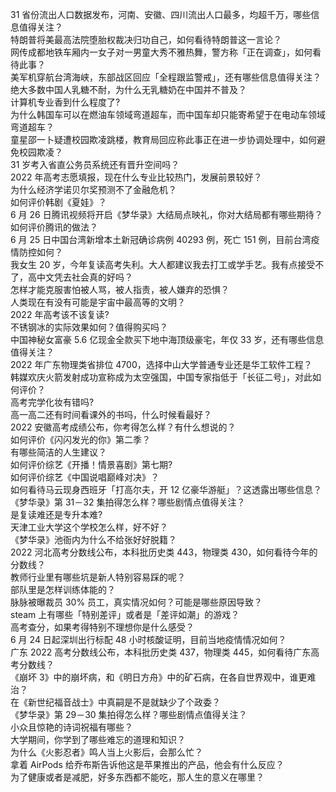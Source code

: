 31 省份流出人口数据发布，河南、安徽、四川流出人口最多，均超千万，哪些信息值得关注？  
特朗普将美最高法院堕胎权裁决归功自己，如何看待特朗普这一言论？  
网传成都地铁车厢内一女子对一男童大秀不雅热舞，警方称「正在调查」，如何看待此事？  
美军机穿航台湾海峡，东部战区回应「全程跟监警戒」，还有哪些信息值得关注？  
绝大多数中国人乳糖不耐，为什么无乳糖奶在中国并不普及？  
计算机专业香到什么程度了?  
为什么韩国车可以在燃油车领域弯道超车，而中国车却只能寄希望于在电动车领域弯道超车？  
童星邵一卜疑遭校园欺凌跳楼，教育局回应称此事正在进一步协调处理中，如何避免校园欺凌？  
31 岁考入省直公务员系统还有晋升空间吗？  
2022 年高考志愿填报，现在什么专业比较热门，发展前景较好？  
为什么经济学诺贝尔奖预测不了金融危机？  
如何评价韩剧《夏娃》？  
6 月 26 日腾讯视频将开启《梦华录》大结局点映礼，你对大结局都有哪些期待？如何评价腾讯的做法？  
6 月 25 日中国台湾新增本土新冠确诊病例 40293 例，死亡 151 例，目前台湾疫情防控如何？  
我女生 20 岁，今年复读高考失利。大人都建议我去打工或学手艺。我有点接受不了，高中文凭去社会真的好吗？  
怎样才能克服害怕被人骂，被人指责，被人嫌弃的恐惧？  
人类现在有没有可能是宇宙中最高等的文明？  
2022 年高考该不该复读?  
不锈钢冰的实际效果如何？值得购买吗？  
中国神秘女富豪 5.6 亿现金全款买下地中海顶级豪宅，年仅 33 岁，还有哪些信息值得关注？  
2022 年广东物理类省排位 4700，选择中山大学普通专业还是华工软件工程？  
韩媒欢庆火箭发射成功宣称成为太空强国，中国专家指低于「长征二号」，对此如何评价？  
高考完学化妆有错吗?  
高一高二还有时间看课外的书吗，什么时候看最好？  
2022 安徽高考成绩公布，你考得怎么样？有什么想说的？  
如何评价《闪闪发光的你》第二季？  
有哪些简洁的人生建议？  
如何评价综艺《开播！情景喜剧》第七期?  
如何评价综艺《中国说唱巅峰对决》？  
如何看待马云现身西班牙「打高尔夫，开 12 亿豪华游艇」？这透露出哪些信息？  
《梦华录》第 31－32 集拍得怎么样？哪些剧情点值得关注？  
是复读难还是专升本难?  
天津工业大学这个学校怎么样，好不好？  
《梦华录》池衙内为什么不给张好好脱籍？  
2022 河北高考分数线公布，本科批历史类 443，物理类 430，如何看待今年的分数线？  
教师行业里有哪些坑是新人特别容易踩的呢？  
部队里是怎样训练体能的？  
脉脉被曝裁员 30% 员工，真实情况如何？可能是哪些原因导致？  
steam 上有哪些「特别差评」或者是「差评如潮」的游戏？  
高考查分，如果考得特别不理想你是什么感受？  
6 月 24 日起深圳出行标配 48 小时核酸证明，目前当地疫情情况如何？  
广东 2022 高考分数线公布，本科批历史类 437，物理类 445，如何看待广东高考分数线？  
《崩坏 3》中的崩坏病，和《明日方舟》中的矿石病，在各自世界观中，谁更难治？  
在《新世纪福音战士》中真嗣是不是就缺少了个政委？  
《梦华录》第 29－30 集拍得怎么样？哪些剧情点值得关注？  
小众且惊艳的诗词祝福有哪些？  
大学期间，你学到了哪些难忘的道理和知识？  
为什么《火影忍者》鸣人当上火影后，会那么忙？  
拿着 AirPods 给乔布斯告诉他这是苹果推出的产品，他会有什么反应？  
为了健康或者是减肥，好多东西都不能吃，那人生的意义在哪里？  
